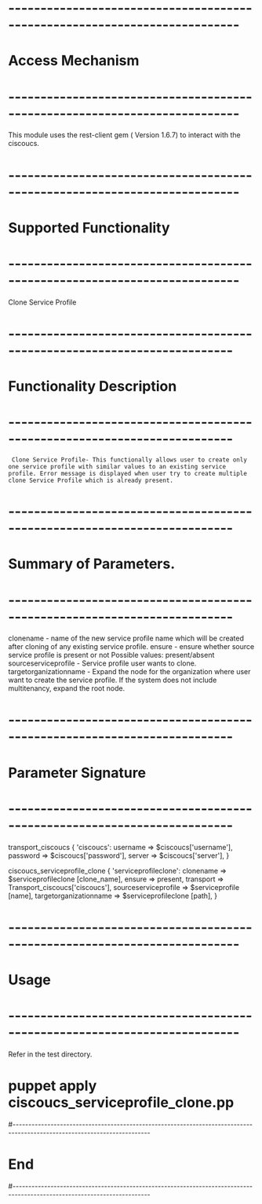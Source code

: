 # --------------------------------------------------------------------------
# Access Mechanism 
# --------------------------------------------------------------------------
 
This module uses the rest-client gem ( Version 1.6.7) to interact with the ciscoucs.
 
# --------------------------------------------------------------------------
#  Supported Functionality
# --------------------------------------------------------------------------

 Clone Service Profile 
 
# -------------------------------------------------------------------------
# Functionality Description
# -------------------------------------------------------------------------
       
     Clone Service Profile- This functionally allows user to create only one service profile with similar values to an existing service profile. Error message is displayed when user try to create multiple clone Service Profile which is already present.	 

# -------------------------------------------------------------------------
# Summary of Parameters.
# -------------------------------------------------------------------------
   clonename - name of the new service profile name which will be created after cloning of any existing service profile.
   ensure -  ensure whether source service profile is present or not 
     Possible values: present/absent    
   sourceserviceprofile -   Service profile user wants to clone.
   targetorganizationname - Expand the node for the organization where user want to create the service profile. If the system does not include multitenancy, expand the root node.
 
# -------------------------------------------------------------------------
# Parameter Signature 
# -------------------------------------------------------------------------
 
transport_ciscoucs { 'ciscoucs':
  username => $ciscoucs['username'],
  password => $ciscoucs['password'],
  server   => $ciscoucs['server'],
}
 
ciscoucs_serviceprofile_clone { 'serviceprofileclone':
   clonename => $serviceprofileclone [clone_name], 
   ensure    => present,
   transport  => Transport_ciscoucs['ciscoucs'],
   sourceserviceprofile      => $serviceprofile [name],
   targetorganizationname => $serviceprofileclone [path],
}
 
# --------------------------------------------------------------------------
# Usage
# --------------------------------------------------------------------------
   Refer in the test directory.
   
   # puppet apply ciscoucs_serviceprofile_clone.pp
 
#-------------------------------------------------------------------------------------------------------------------------
# End
#-------------------------------------------------------------------------------------------------------------------------
 